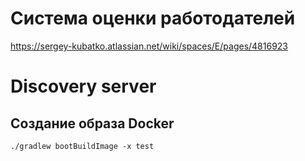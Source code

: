 # Система оценки работодателей
https://sergey-kubatko.atlassian.net/wiki/spaces/E/pages/4816923

# Discovery server

## Создание образа Docker

    ./gradlew bootBuildImage -x test
